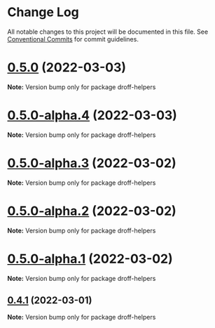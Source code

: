 # Change Log

All notable changes to this project will be documented in this file.
See [Conventional Commits](https://conventionalcommits.org) for commit guidelines.

# [0.5.0](https://github.com/tim-smart/droff/compare/droff-helpers@0.5.0-alpha.4...droff-helpers@0.5.0) (2022-03-03)

**Note:** Version bump only for package droff-helpers

# [0.5.0-alpha.4](https://github.com/tim-smart/droff/compare/droff-helpers@0.5.0-alpha.3...droff-helpers@0.5.0-alpha.4) (2022-03-03)

**Note:** Version bump only for package droff-helpers

# [0.5.0-alpha.3](https://github.com/tim-smart/droff/compare/droff-helpers@0.5.0-alpha.2...droff-helpers@0.5.0-alpha.3) (2022-03-02)

**Note:** Version bump only for package droff-helpers

# [0.5.0-alpha.2](https://github.com/tim-smart/droff/compare/droff-helpers@0.5.0-alpha.1...droff-helpers@0.5.0-alpha.2) (2022-03-02)

**Note:** Version bump only for package droff-helpers

# [0.5.0-alpha.1](https://github.com/tim-smart/droff/compare/droff-helpers@0.5.0-alpha.0...droff-helpers@0.5.0-alpha.1) (2022-03-02)

**Note:** Version bump only for package droff-helpers

## [0.4.1](https://github.com/tim-smart/droff/compare/droff-helpers@0.4.1-alpha.4...droff-helpers@0.4.1) (2022-03-01)

**Note:** Version bump only for package droff-helpers
